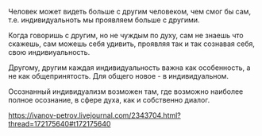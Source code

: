 Человек может видеть больше с другим человеком, чем смог бы сам, т.е. индивидуальноть мы проявляем больше с другими.

Когда говоришь с другим, но не чуждым по духу, сам не знаешь что скажешь, сам можешь себя удивить, проявляя так и так сознавая себя, свою индивиуальность.

Другому, другим каждая индивидуальность важна как особенность, а не как общепринятость. Для общего новое - в индивидуальном.

Осознанный индивидуализм возможен там, где возможно наиболее полное осознание, в сфере духа, как и собственно диалог.

https://ivanov-petrov.livejournal.com/2343704.html?thread=172175640#t172175640